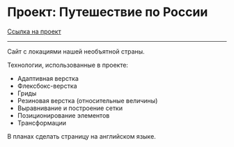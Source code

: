 # Проект: Путешествие по России

[Ссылка на проект](https://pateyart.github.io/russian-travel/)

------
Сайт с локациями нашей необъятной страны.

Технологии, использованные в проекте:
* Адаптивная верстка
* Флексбокс-верстка
* Гриды
* Резиновая верстка (относительные величины)
* Выравнивание и построение сетки
* Позиционирование элементов
* Трансформации

В планах сделать страницу на английском языке.

